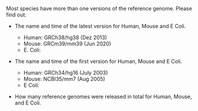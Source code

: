Most species have more than one versions of the reference genome. Please find out:  

* The name and time of the latest version for Human, Mouse and E Coli.  
  - Human: GRCh38/hg38 (Dez 2013) 
  - Mouse: GRCm39/mm39 (Jun 2020)
  - E. Coli:  
  
* The name and time of the first version for Human, Mouse and E Coli.
  - Human: GRCh34/hg16 (July 2003)
  - Mouse: NCBI35/mm7 (Aug 2005)
  - E Coli:


* How many reference genomes were released in total for Human, Mouse, and E Coli.
